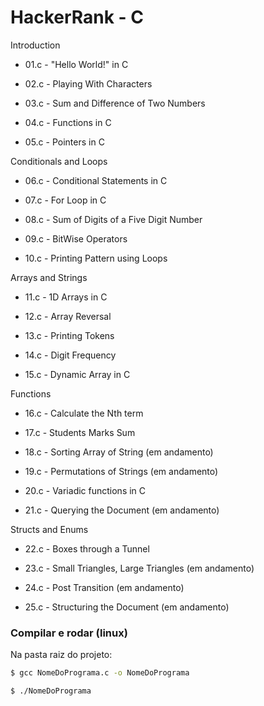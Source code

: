 # HackerRank - C

Introduction

- 01.c - "Hello World!" in C

- 02.c - Playing With Characters

- 03.c - Sum and Difference of Two Numbers

- 04.c - Functions in C

- 05.c - Pointers in C

Conditionals and Loops

- 06.c - Conditional Statements in C

- 07.c - For Loop in C

- 08.c - Sum of Digits of a Five Digit Number

- 09.c - BitWise Operators

- 10.c - Printing Pattern using Loops

Arrays and Strings

- 11.c - 1D Arrays in C

- 12.c - Array Reversal

- 13.c - Printing Tokens

- 14.c - Digit Frequency

- 15.c - Dynamic Array in C

Functions

- 16.c - Calculate the Nth term

- 17.c - Students Marks Sum

- 18.c - Sorting Array of String (em andamento)

- 19.c - Permutations of Strings (em andamento)

- 20.c - Variadic functions in C

- 21.c - Querying the Document (em andamento)

Structs and Enums

- 22.c - Boxes through a Tunnel

- 23.c - Small Triangles, Large Triangles (em andamento)

- 24.c - Post Transition (em andamento)

- 25.c - Structuring the Document (em andamento)

### Compilar e rodar (linux)

Na pasta raiz do projeto:

```bash
$ gcc NomeDoPrograma.c -o NomeDoPrograma

$ ./NomeDoPrograma
```